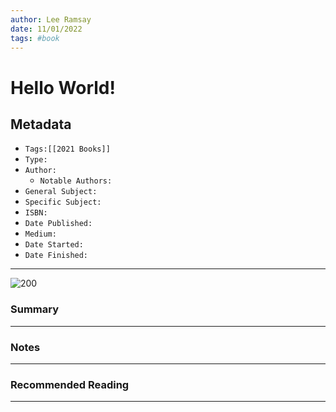 ```yaml
---
author: Lee Ramsay
date: 11/01/2022
tags: #book
---
```


#  Hello World!

## Metadata

* `Tags:[[2021 Books]]`
* `Type:` 
* `Author:`
	* `Notable Authors:`
* `General Subject:`
* `Specific Subject:`
* `ISBN:`
* `Date Published:`
* `Medium:`
* `Date Started:`
* `Date Finished:`

---
![200](Hello_World.png)

### Summary
---

### Notes
---

### Recommended Reading
---
